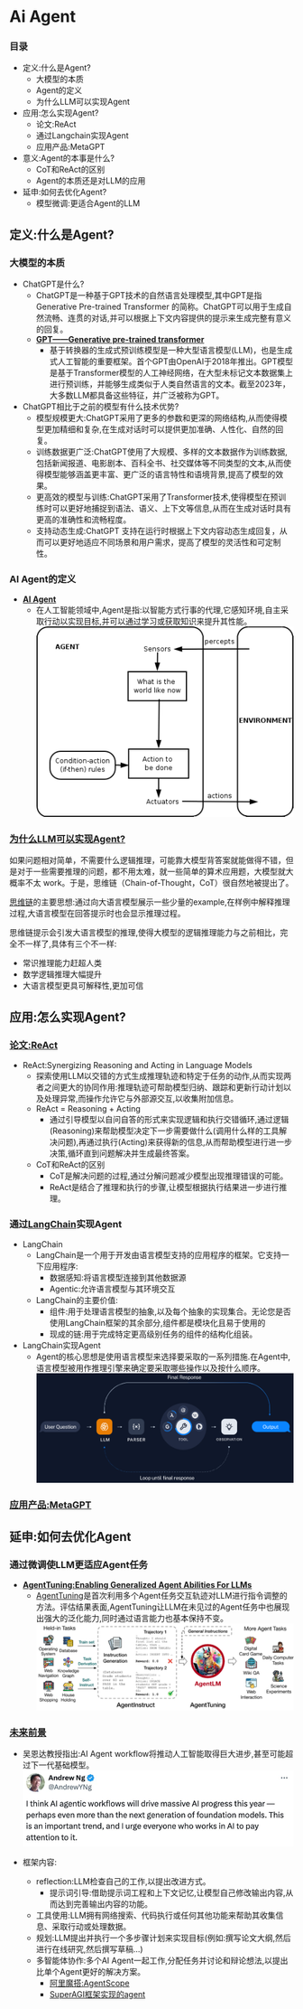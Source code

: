 # Ai Agent
### 目录
- 定义:什么是Agent?
    - 大模型的本质
    - Agent的定义
    - 为什么LLM可以实现Agent
- 应用:怎么实现Agent? 
    - 论文:ReAct
    - 通过Langchain实现Agent
    - 应用产品:MetaGPT
- 意义:Agent的本事是什么?
    - CoT和ReAct的区别
    - Agent的本质还是对LLM的应用
- 延申:如何去优化Agent?
    - 模型微调:更适合Agent的LLM

## 定义:什么是Agent?
### 大模型的本质
- ChatGPT是什么?
    - ChatGPT是一种基于GPT技术的自然语言处理模型,其中GPT是指Generative Pre-trained Transformer 的简称。ChatGPT可以用于生成自然流畅、连贯的对话,并可以根据上下文内容提供的提示来生成完整有意义的回复。
    - **[GPT——Generative pre-trained transformer](https://en.wikipedia.org/wiki/Generative_pre-trained_transformer)**
        - 基于转换器的生成式预训练模型是一种大型语言模型(LLM)，也是生成式人工智能的重要框架。首个GPT由OpenAI于2018年推出。GPT模型是基于Transformer模型的人工神经网络，在大型未标记文本数据集上进行预训练，并能够生成类似于人类自然语言的文本。截至2023年，大多数LLM都具备这些特征，并广泛被称为GPT。
- ChatGPT相比于之前的模型有什么技术优势?
    - 模型规模更大:ChatGPT采用了更多的参数和更深的网络结构,从而使得模型更加精细和复杂,在生成对话时可以提供更加准确、人性化、自然的回复。
    - 训练数据更广泛:ChatGPT使用了大规模、多样的文本数据作为训练数据,包括新闻报道、电影剧本、百科全书、社交媒体等不同类型的文本,从而使得模型能够涵盖更丰富、更广泛的语言特性和语境背景,提高了模型的效果。
    - 更高效的模型与训练:ChatGPT采用了Transformer技术,使得模型在预训练时可以更好地捕捉到语法、语义、上下文等信息,从而在生成对话时具有更高的准确性和流畅程度。
    - 支持动态生成:ChatGPT 支持在运行时根据上下文内容动态生成回复，从而可以更好地适应不同场景和用户需求，提高了模型的灵活性和可定制性。
### AI Agent的定义
- **[AI Agent](https://en.wikipedia.org/wiki/Intelligent_agent)**
    - 在人工智能领域中,Agent是指:以智能方式行事的代理,它感知环境,自主采取行动以实现目标,并可以通过学习或获取知识来提升其性能。
![AI Agent流程图](https://github.com/ShanHaiAI/KuaFu/blob/main/2_应用开发/1_Agent/workflow/IntelligentAgent-SimpleReflex.png)
### [为什么LLM可以实现Agent?](https://www.zhihu.com/tardis/zm/art/629087587?source_id=1003)
  如果问题相对简单，不需要什么逻辑推理，可能靠大模型背答案就能做得不错，但是对于一些需要推理的问题，都不用太难，就一些简单的算术应用题，大模型就大概率不太 work。于是，思维链（Chain-of-Thought，CoT）很自然地被提出了。
    
  [思维链](https://arxiv.org/abs/2201.11903)的主要思想:通过向大语言模型展示一些少量的example,在样例中解释推理过程,大语言模型在回答提示时也会显示推理过程。
  
  思维链提示会引发大语言模型的推理,使得大模型的逻辑推理能力与之前相比，完全不一样了,具体有三个不一样:
  - 常识推理能力赶超人类
  - 数学逻辑推理大幅提升
  - 大语言模型更具可解释性,更加可信

## 应用:怎么实现Agent?
### **[论文:ReAct](https://arxiv.org/abs/2210.03629)**
- ReAct:Synergizing Reasoning and Acting in Language Models
  - 探索使用LLM以交错的方式生成推理轨迹和特定于任务的动作,从而实现两者之间更大的协同作用:推理轨迹可帮助模型归纳、跟踪和更新行动计划以及处理异常,而操作允许它与外部源交互,以收集附加信息。
  - ReAct = Reasoning + Acting
    - 通过引导模型以自问自答的形式来实现逻辑和执行交错循环,通过逻辑(Reasoning)来帮助模型决定下一步需要做什么(调用什么样的工具解决问题),再通过执行(Acting)来获得新的信息,从而帮助模型进行进一步决策,循环直到问题解决并生成最终答案。
  - CoT和ReAct的区别
    - CoT是解决问题的过程,通过分解问题减少模型出现推理错误的可能。
    - ReAct是结合了推理和执行的步骤,让模型根据执行结果进一步进行推理。
### 通过[LangChain](https://python.langchain.com/docs/get_started/introduction.html)实现Agent
- LangChain
  - LangChain是一个用于开发由语言模型支持的应用程序的框架。它支持一下应用程序:
    - 数据感知:将语言模型连接到其他数据源
    - Agentic:允许语言模型与其环境交互
  - LangChain的主要价值:
    - 组件:用于处理语言模型的抽象,以及每个抽象的实现集合。无论您是否使用LangChain框架的其余部分,组件都是模块化且易于使用的
    - 现成的链:用于完成特定更高级别任务的组件的结构化组装。
- LangChain实现Agent
  - Agent的核心思想是使用语言模型来选择要采取的一系列措施.在Agent中,语言模型被用作推理引擎来确定要采取哪些操作以及按什么顺序。
![LangChain实现Agent](https://github.com/ShanHaiAI/KuaFu/blob/main/2_应用开发/1_Agent/workflow/langchain.png)
### **[应用产品:MetaGPT](https://github.com/geekan/MetaGPT)**

## 延申:如何去优化Agent
### 通过微调使LLM更适应Agent任务
- **[AgentTuning:Enabling Generalized Agent Abilities For LLMs](https://arxiv.org/abs/2310.12823)**
  - [AgentTuning](https://github.com/THUDM/AgentTuning)是首次利用多个Agent任务交互轨迹对LLM进行指令调整的方法。评估结果表面,AgentTuning让LLM在未见过的Agent任务中也展现出强大的泛化能力,同时通过语言能力也基本保持不变。
![AgentTuning](https://github.com/ShanHaiAI/KuaFu/blob/main/2_应用开发/1_Agent/workflow/tuning.png)

### [未来前景](https://mp.weixin.qq.com/s/QwkTp1N5DMGtXxi56nTBew)
- 吴恩达教授指出:AI Agent workflow将推动人工智能取得巨大进步,甚至可能超过下一代基础模型。
![吴恩达教授的观点](https://github.com/ShanHaiAI/KuaFu/blob/main/2_应用开发/1_Agent/workflow/future_agent.png)

- 框架内容:
  - reflection:LLM检查自己的工作,以提出改进方式。
    - 提示词引导:借助提示词工程和上下文记忆,让模型自己修改输出内容,从而达到完善输出内容的功能。
  - 工具使用:LLM拥有网络搜索、代码执行或任何其他功能来帮助其收集信息、采取行动或处理数据。
  - 规划:LLM提出并执行一个多步骤计划来实现目标(例如:撰写论文大纲,然后进行在线研究,然后撰写草稿...)
  - 多智能体协作:多个AI Agent一起工作,分配任务并讨论和辩论想法,以提出比单个Agent更好的解决方案。
    - [阿里魔搭:AgentScope](https://modelscope.github.io/agentscope/zh_CN/index.html)
    - [SuperAGI框架实现的agent](https://ishaan-bhola.medium.com/building-autonomous-business-processes-using-ai-agent-workflows-216c30ae0ae1)


